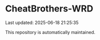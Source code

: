 # CheatBrothers-WRD

Last updated: 2025-06-18 21:25:35

This repository is automatically maintained.
